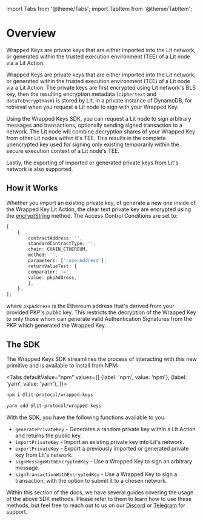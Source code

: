 import Tabs from '@theme/Tabs';
import TabItem from '@theme/TabItem';

# Overview

Wrapped Keys are private keys that are either imported into the Lit network, or generated within the trusted execution environment (TEE) of a Lit node via a Lit Action.

Wrapped Keys are private keys that are either imported into the Lit network, or generated within the trusted execution environment (TEE) of a Lit node via a Lit Action. The private keys are first encrypted using Lit network's BLS key, then the resulting encryption metadata (`ciphertext` and `dataToEncryptHash`) is stored by Lit, in a private instance of DynamoDB, for retrieval when you request a Lit node to sign with your Wrapped Key.

Using the Wrapped Keys SDK, you can request a Lit node to sign arbitrary messages and transactions, optionally sending signed transaction to a network. The Lit node will combine decryption shares of your Wrapped Key from other Lit nodes within it's TEE. This results in the complete unencrypted key used for signing only existing temporarily within the secure execution context of a Lit node's TEE.

Lastly, the exporting of imported or generated private keys from Lit's network is also supported.

## How it Works

Whether you import an existing private key, of generate a new one inside of the Wrapped Key Lit Action, the clear text private key are encrypted using the [encryptString](https://v6-api-doc-lit-js-sdk.vercel.app/functions/encryption_src.encryptString.html) method. The Access Control Conditions are set to:

```ts
[
    {
        contractAddress: '',
        standardContractType: '',
        chain: CHAIN_ETHEREUM,
        method: '',
        parameters: [':userAddress'],
        returnValueTest: {
        comparator: '=',
        value: pkpAddress,
        },
    },
];
```

where `pkpAddress` is the Ethereum address that's derived from your provided PKP's public key. This restricts the decryption of the Wrapped Key to only those whom can generate valid Authentication Signatures from the PKP which generated the Wrapped Key.

## The SDK

The Wrapped Keys SDK streamlines the process of interacting with this new primitive and is available to install from NPM:

<Tabs
defaultValue="npm"
values={[
{label: 'npm', value: 'npm'},
{label: 'yarn', value: 'yarn'},
]}>
<TabItem value="npm">

```bash
npm i @lit-protocol/wrapped-keys
```

</TabItem>

<TabItem value="yarn">

```bash
yarn add @lit-protocol/wrapped-keys
```

</TabItem>
</Tabs>

With the SDK, you have the following functions available to you:

- `generatePrivateKey` - Generates a random private key within a Lit Action and returns the public key.
- `importPrivateKey` - Import an existing private key into Lit's network.
- `exportPrivateKey` - Export a previously imported or generated private key from Lit's network.
- `signMessageWithEncryptedKey` - Use a Wrapped Key to sign an arbitrary message.
- `signTransactionWithEncryptedKey` - Use a Wrapped Key to sign a transaction, with the option to submit it to a chosen network.

Within this section of the docs, we have several guides covering the usage of the above SDK methods. Please refer to them to learn how to use these methods, but feel free to reach out to us on our [Discord](https://litgateway.com/discord) or [Telegram](https://t.me/+aa73FAF9Vp82ZjJh) for support.
